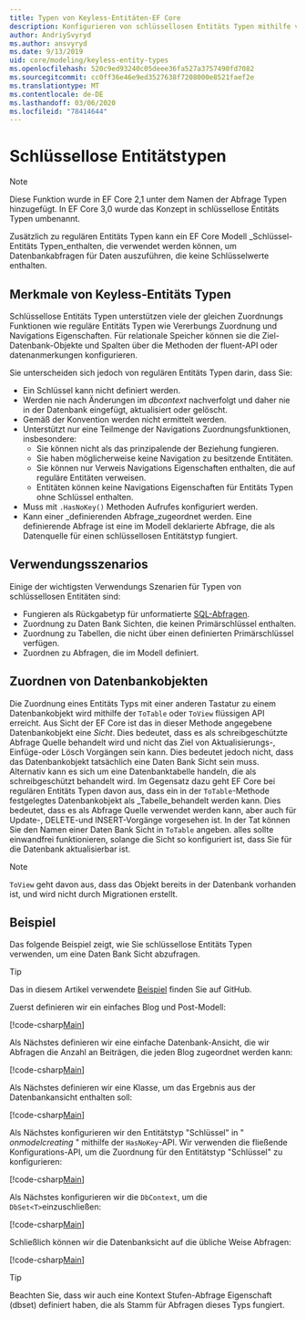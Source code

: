 ```yaml
---
title: Typen von Keyless-Entitäten-EF Core
description: Konfigurieren von schlüssellosen Entitäts Typen mithilfe von Entity Framework Core
author: AndriySvyryd
ms.author: ansvyryd
ms.date: 9/13/2019
uid: core/modeling/keyless-entity-types
ms.openlocfilehash: 520c9ed93240c05deee36fa527a3757490fd7082
ms.sourcegitcommit: cc0ff36e46e9ed3527638f7208000e8521faef2e
ms.translationtype: MT
ms.contentlocale: de-DE
ms.lasthandoff: 03/06/2020
ms.locfileid: "78414644"
---
```

# <a name="keyless-entity-types"></a>Schlüssellose Entitätstypen

> [!NOTE]
> Diese Funktion wurde in EF Core 2,1 unter dem Namen der Abfrage Typen hinzugefügt. In EF Core 3,0 wurde das Konzept in schlüssellose Entitäts Typen umbenannt.

Zusätzlich zu regulären Entitäts Typen kann ein EF Core Modell _Schlüssel-Entitäts Typen_enthalten, die verwendet werden können, um Datenbankabfragen für Daten auszuführen, die keine Schlüsselwerte enthalten.

## <a name="keyless-entity-types-characteristics"></a>Merkmale von Keyless-Entitäts Typen

Schlüssellose Entitäts Typen unterstützen viele der gleichen Zuordnungs Funktionen wie reguläre Entitäts Typen wie Vererbungs Zuordnung und Navigations Eigenschaften. Für relationale Speicher können sie die Ziel-Datenbank-Objekte und Spalten über die Methoden der fluent-API oder datenanmerkungen konfigurieren.

Sie unterscheiden sich jedoch von regulären Entitäts Typen darin, dass Sie:

- Ein Schlüssel kann nicht definiert werden.
- Werden nie nach Änderungen im _dbcontext_ nachverfolgt und daher nie in der Datenbank eingefügt, aktualisiert oder gelöscht.
- Gemäß der Konvention werden nicht ermittelt werden.
- Unterstützt nur eine Teilmenge der Navigations Zuordnungsfunktionen, insbesondere:
  - Sie können nicht als das prinzipalende der Beziehung fungieren.
  - Sie haben möglicherweise keine Navigation zu besitzende Entitäten.
  - Sie können nur Verweis Navigations Eigenschaften enthalten, die auf reguläre Entitäten verweisen.
  - Entitäten können keine Navigations Eigenschaften für Entitäts Typen ohne Schlüssel enthalten.
- Muss mit `.HasNoKey()` Methoden Aufrufes konfiguriert werden.
- Kann einer _definierenden Abfrage_zugeordnet werden. Eine definierende Abfrage ist eine im Modell deklarierte Abfrage, die als Datenquelle für einen schlüssellosen Entitätstyp fungiert.

## <a name="usage-scenarios"></a>Verwendungsszenarios

Einige der wichtigsten Verwendungs Szenarien für Typen von schlüssellosen Entitäten sind:

- Fungieren als Rückgabetyp für unformatierte [SQL-Abfragen](xref:core/querying/raw-sql).
- Zuordnung zu Daten Bank Sichten, die keinen Primärschlüssel enthalten.
- Zuordnung zu Tabellen, die nicht über einen definierten Primärschlüssel verfügen.
- Zuordnen zu Abfragen, die im Modell definiert.

## <a name="mapping-to-database-objects"></a>Zuordnen von Datenbankobjekten

Die Zuordnung eines Entitäts Typs mit einer anderen Tastatur zu einem Datenbankobjekt wird mithilfe der `ToTable` oder `ToView` flüssigen API erreicht. Aus Sicht der EF Core ist das in dieser Methode angegebene Datenbankobjekt eine _Sicht_. Dies bedeutet, dass es als schreibgeschützte Abfrage Quelle behandelt wird und nicht das Ziel von Aktualisierungs-, Einfüge-oder Lösch Vorgängen sein kann. Dies bedeutet jedoch nicht, dass das Datenbankobjekt tatsächlich eine Daten Bank Sicht sein muss. Alternativ kann es sich um eine Datenbanktabelle handeln, die als schreibgeschützt behandelt wird. Im Gegensatz dazu geht EF Core bei regulären Entitäts Typen davon aus, dass ein in der `ToTable`-Methode festgelegtes Datenbankobjekt als _Tabelle_behandelt werden kann. Dies bedeutet, dass es als Abfrage Quelle verwendet werden kann, aber auch für Update-, DELETE-und INSERT-Vorgänge vorgesehen ist. In der Tat können Sie den Namen einer Daten Bank Sicht in `ToTable` angeben. alles sollte einwandfrei funktionieren, solange die Sicht so konfiguriert ist, dass Sie für die Datenbank aktualisierbar ist.

> [!NOTE]
> `ToView` geht davon aus, dass das Objekt bereits in der Datenbank vorhanden ist, und wird nicht durch Migrationen erstellt.

## <a name="example"></a>Beispiel

Das folgende Beispiel zeigt, wie Sie schlüssellose Entitäts Typen verwenden, um eine Daten Bank Sicht abzufragen.

> [!TIP]
> Das in diesem Artikel verwendete [Beispiel](https://github.com/dotnet/EntityFramework.Docs/tree/master/samples/core/KeylessEntityTypes) finden Sie auf GitHub.

Zuerst definieren wir ein einfaches Blog und Post-Modell:

[!code-csharp[Main](../../../samples/core/KeylessEntityTypes/Program.cs#Entities)]

Als Nächstes definieren wir eine einfache Datenbank-Ansicht, die wir Abfragen die Anzahl an Beiträgen, die jeden Blog zugeordnet werden kann:

[!code-csharp[Main](../../../samples/core/KeylessEntityTypes/Program.cs#View)]

Als Nächstes definieren wir eine Klasse, um das Ergebnis aus der Datenbankansicht enthalten soll:

[!code-csharp[Main](../../../samples/core/KeylessEntityTypes/Program.cs#KeylessEntityType)]

Als Nächstes konfigurieren wir den Entitätstyp "Schlüssel" in " _onmodelcreating_ " mithilfe der `HasNoKey`-API.
Wir verwenden die fließende Konfigurations-API, um die Zuordnung für den Entitätstyp "Schlüssel" zu konfigurieren:

[!code-csharp[Main](../../../samples/core/KeylessEntityTypes/Program.cs#Configuration)]

Als Nächstes konfigurieren wir die `DbContext`, um die `DbSet<T>`einzuschließen:

[!code-csharp[Main](../../../samples/core/KeylessEntityTypes/Program.cs#DbSet)]

Schließlich können wir die Datenbanksicht auf die übliche Weise Abfragen:

[!code-csharp[Main](../../../samples/core/KeylessEntityTypes/Program.cs#Query)]

> [!TIP]
> Beachten Sie, dass wir auch eine Kontext Stufen-Abfrage Eigenschaft (dbset) definiert haben, die als Stamm für Abfragen dieses Typs fungiert.
